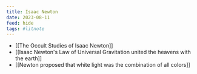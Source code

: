 ```yaml
---
title: Isaac Newton
date: 2023-08-11
feed: hide
tags: #litnote 
---
```


- [[The Occult Studies of Isaac Newton]]
- [[Isaac Newton's Law of Universal Gravitation united the heavens with the earth]]
- [[Newton proposed that white light was the combination of all colors]]
